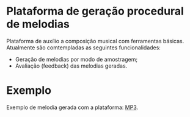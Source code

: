 # Plataforma de geração procedural de melodias
Plataforma de auxílio a composição musical com ferramentas básicas.
Atualmente são comtempladas as seguintes funcionalidades:
  - Geração de melodias por modo de amostragem;
  - Avaliação (feedback) das melodias geradas.

# Exemplo
Exemplo de melodia gerada com a plataforma: [MP3](https://drive.google.com/file/d/1qh3C5zNZmRybMD5r_R7BZ9soqYne7TJK/view?usp=sharing).
